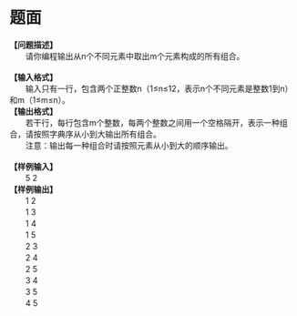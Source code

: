 # 题面



<div class="pdcont"><b>【问题描述】</b><br/>
　　请你编程输出从n个不同元素中取出m个元素构成的所有组合。<br/>
<b> </b><br/>
<b>【输入格式】</b><b></b><br/>
　　输入只有一行，包含两个正整数n（1≤n≤12，表示n个不同元素是整数1到n）和m（1≤m≤n）。<br/>
<b>【输出格式】</b><b></b><br/>
　　若干行，每行包含m个整数，每两个整数之间用一个空格隔开，表示一种组合，请按照字典序从小到大输出所有组合。<br/>
　　注意：输出每一种组合时请按照元素从小到大的顺序输出。<br/>
<b> </b><br/>
<b>【样例输入】</b><b></b><br/>
　　5 2<br/>
<b>【样例输出】</b><b></b><br/>
　　1 2<br/>
　　1 3<br/>
　　1 4<br/>
　　1 5<br/>
　　2 3<br/>
　　2 4<br/>
　　2 5<br/>
　　3 4<br/>
　　3 5<br/>
　　4 5<br/>
<b> </b><br/>
<br/>
<b><br/>
</b></div>



